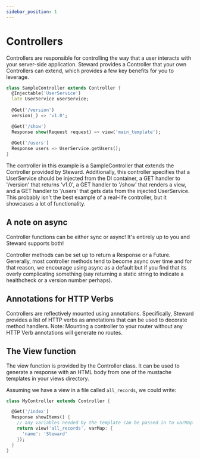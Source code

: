 ```yaml
---
sidebar_position: 1
---
```


# Controllers

Controllers are responsible for controlling the way that a user interacts with your server-side application. Steward provides a Controller that your own Controllers can extend, which provides a few key benefits for you to leverage.

```dart
class SampleController extends Controller {
  @Injectable('UserService')
  late UserService userService;
  
  @Get('/version')
  version(_) => 'v1.0';

  @Get('/show')
  Response show(Request request) => view('main_template');
  
  @Get('/users')
  Response users => UserService.getUsers();
}
```

The controller in this example is a SampleController that extends the Controller provided by Steward. Additionally, this controller specifies that a UserService should be injected from the DI container, a GET handler to '/version' that returns 'v1.0', a GET handler to '/show' that renders a view, and a GET handler to '/users' that gets data from the injected UserService. This probably isn't the best example of a real-life controller, but it showcases a lot of functionality.

## A note on async
Controller functions can be either sync or async! It's entirely up to you and Steward supports both!

Controller methods can be set up to return a Response or a Future<Response>. Generally, most controller methods tend to become async over time and for that reason, we encourage using async as a default but if you find that its overly complicating something (say returning a static string to indicate a healthcheck or a version number perhaps).



## Annotations for HTTP Verbs

Controllers are reflectively mounted using annotations. Specifically, Steward provides a list of HTTP verbs as annotations that can be used to decorate method handlers. Note: Mounting a controller to your router without any HTTP Verb annotations will generate no routes.

## The View function

The view function is provided by the Controller class. It can be used to generate a response with an HTML body from one of the mustache templates in your views directory.

Assuming we have a view in a file called `all_records`, we could write:

```dart
class MyController extends Controller {

  @Get('/index')
  Response showItems() {
    // any variables needed by the template can be passed in to varMap.
    return view('all_records', varMap: {
      'name': 'Steward'
    });
  }
}

```